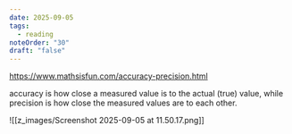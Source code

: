 ```yaml
---
date: 2025-09-05
tags:
  - reading
noteOrder: "30"
draft: "false"
---
```

https://www.mathsisfun.com/accuracy-precision.html

accuracy is how close a measured value is to the actual (true) value, while precision is how close the measured values are to each other.

![[z_images/Screenshot 2025-09-05 at 11.50.17.png]]

